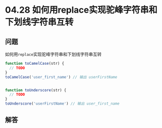 # 04.28 如何用replace实现驼峰字符串和下划线字符串互转

## 问题

如何用`replace`实现驼峰字符串和下划线字符串互转

```js
function toCamelCase(str) {
  // TODO
}
toCamelCase('user_first_name') // 输出 userFirstName


function toUnderscore(str) {
  // TODO
}
toUnderscore('userFirstName') // 输出 user_first_name

```


## 解答

```js

```

